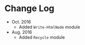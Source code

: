 # Change Log
 - Oct. 2016
   - Added `Write-HtmlNode` module
 - Aug. 2016
   - Added `Recycle` module
